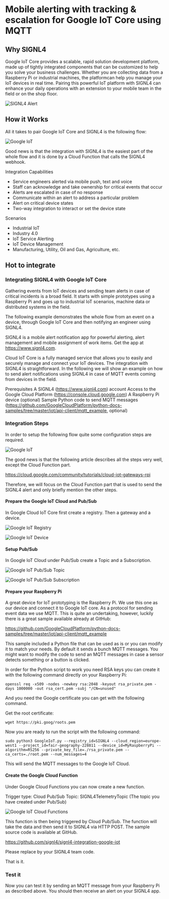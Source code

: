 # Mobile alerting with tracking & escalation for Google IoT Core using MQTT
 
## Why SIGNL4
 
Google IoT Core provides a scalable, rapid solution development platform, made up of tightly integrated components that can be customized to help you solve your business challenges. Whether you are collecting data from a Raspberry Pi or industrial machines, the platformcan help you manage your IoT devices in real time. Pairing this powerful IoT platform with SIGNL4 can enhance your daily operations with an extension to your mobile team in the field or on the shop floor.
 
![SIGNL4 Alert](google-iot-signl4.png)

## How it Works
 
All it takes to pair Google IoT Core and SIGNL4 is the following flow:

![Google IoT](google-iot-diagram.png)

Good news is that the integration with SIGNL4 is the easiest part of the whole flow and it is done by a Cloud Function that calls the SIGNL4 webhook.

Integration Capabilities
- Service engineers alerted via mobile push, text and voice
- Staff can acknowledge and take ownership for critical events that occur
- Alerts are escalated in case of no response
- Communicate within an alert to address a particular problem
- Alert on critical device states
- Two-way integration to interact or set the device state
 
Scenarios
- Industrial IoT
- Industry 4.0
- IoT Service Alerting
- IoT Device Management
- Manufacturing, Utility, Oil and Gas, Agriculture, etc.
 
## Hot to integrate
 
### Integrating SIGNL4 with Google IoT Core
 
Gathering events from IoT devices and sending team alerts in case of critical incidents is a broad field. It starts with simple prototypes using a Raspberry Pi and goes up to industrial IoT scenarios, machine data or distributed systems in the field.
 
The following example demonstrates the whole flow from an event on a device, through Google IoT Core and then notifying an engineer using SIGNL4.

SIGNL4 is a mobile alert notification app for powerful alerting, alert management and mobile assignment of work items. Get the app at https://www.signl4.com.

Cloud IoT Core is a fully managed service that allows you to easily and securely manage and connect your IoT devices. The integration with SIGNL4 is straightforward. In the following we will show an example on how to send alert notifications using SIGNL4 in case of MQTT events coming from devices in the field.

Prerequisites
A SIGNL4 (https://www.signl4.com) account
Access to the Google Cloud Platform (https://console.cloud.google.com)
A Raspberry Pi device (optional)
Sample Python code to send MQTT messages (https://github.com/GoogleCloudPlatform/python-docs-samples/tree/master/iot/api-client/mqtt_example, optional)

### Integration Steps

In order to setup the following flow quite some configuration steps are required.

![Google IoT](google-iot-diagram.png)

The good news is that the following article describes all the steps very well, except the Cloud Function part.

https://cloud.google.com/community/tutorials/cloud-iot-gateways-rpi

Therefore, we will focus on the Cloud Function part that is used to send the SIGNL4 alert and only briefly mention the other steps.

#### Prepare the Google IoT Cloud and Pub/Sub

In Google Cloud IoT Core first create a registry. Then a gateway and a device.

![Google IoT Registry](google-iot-registry.png)

![Google IoT Device](google-iot-device.png)

#### Setup Pub/Sub

In Google IoT Cloud under Pub/Sub create a Topic and a Subscription.

![Google IoT Pub/Sub Topic](google-iot-pubsub-topic.png)

![Google IoT Pub/Sub Subscription](google-iot-pubsub-subscription.png)

#### Prepare your Raspberry Pi

A great device for IoT prototyping is the Raspberry Pi. We use this one as our device and connect it to Google IoT core. As a protocol for sending event data we use MQTT. This is quite an undertaking, however, luckily there is a great sample available already at GitHub:

https://github.com/GoogleCloudPlatform/python-docs-samples/tree/master/iot/api-client/mqtt_example

This sample included a Python file that can be used as is or you can modify it to match your needs. By default it sends a bunch MQTT messages. You might want to modify the code to send an MQTT messages in case a sensor detects something or a button is clicked.

In order for the Python script to work you need RSA keys you can create it with the following command directly on your Raspberry Pi:

```
openssl req -x509 -nodes -newkey rsa:2048 -keyout rsa_private.pem -days 1000000 -out rsa_cert.pem -subj "/CN=unused"
```

And you need the Google certificate you can get with the following command.

Get the root certificate:
```
wget https://pki.goog/roots.pem
```

Now you are ready to run the script with the following command:

```
sudo python3 GoogleIoT.py --registry_id=SIGNL4 --cloud_region=europe-west1 --project_id=fair-geography-228811 --device_id=MyRaspberryPi --algorithm=RS256 --private_key_file=./rsa_private.pem --ca_certs=./root.pem --num_messages=4
```

This will send the MQTT messages to the Google IoT Cloud.

#### Create the Google Cloud Function

Under Google Cloud Functions you can now create a new function.

Trigger type: Cloud Pub/Sub
Topic: SIGNL4TelemetryTopic (The topic you have created under Pub/Sub)

![Google IoT Cloud Functions](google-iot-cloud-functions.png)

This function is then being triggered by Cloud Pub/Sub. The function will take the data and then send it to SIGNL4 via HTTP POST. The sample source code is available at GitHub.

https://github.com/signl4/signl4-integration-google-iot

Please replace <team-code> by your SIGNL4 team code.

That is it.

### Test it

Now you can test it by sending an MQTT message from your Raspberry Pi as described above. You should then receive an alert on your SIGNL4 app.
